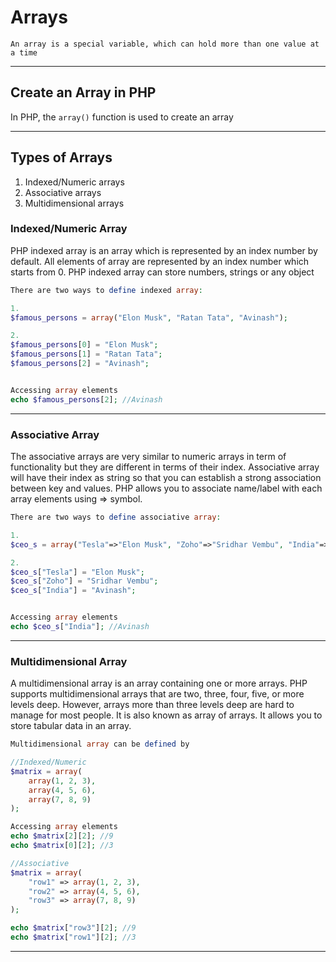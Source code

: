 # Arrays

```
An array is a special variable, which can hold more than one value at a time
```

___

## Create an Array in PHP

In PHP, the `array()` function is used to create an array

___

## Types of Arrays

1. Indexed/Numeric arrays
2. Associative arrays
3. Multidimensional arrays

### Indexed/Numeric Array

PHP indexed array is an array which is represented by an index number by default. All elements of array are represented by an index number which starts from 0. PHP indexed array can store numbers, strings or any object

```php
There are two ways to define indexed array:

1.
$famous_persons = array("Elon Musk", "Ratan Tata", "Avinash");

2.
$famous_persons[0] = "Elon Musk";  
$famous_persons[1] = "Ratan Tata";  
$famous_persons[2] = "Avinash"; 


Accessing array elements
echo $famous_persons[2]; //Avinash
```

___

### Associative Array

The associative arrays are very similar to numeric arrays in term of functionality but they are different in terms of their index. Associative array will have their index as string so that you can establish a strong association between key and values. PHP allows you to associate name/label with each array elements using => symbol.

```php
There are two ways to define associative array:

1.
$ceo_s = array("Tesla"=>"Elon Musk", "Zoho"=>"Sridhar Vembu", "India"=>"Avinash");

2.
$ceo_s["Tesla"] = "Elon Musk";
$ceo_s["Zoho"] = "Sridhar Vembu";
$ceo_s["India"] = "Avinash";


Accessing array elements
echo $ceo_s["India"]; //Avinash
```

___

### Multidimensional Array

A multidimensional array is an array containing one or more arrays. PHP supports multidimensional arrays that are two, three, four, five, or more levels deep. However, arrays more than three levels deep are hard to manage for most people. It is also known as array of arrays. It allows you to store tabular data in an array.

```php
Multidimensional array can be defined by

//Indexed/Numeric
$matrix = array(
    array(1, 2, 3),
    array(4, 5, 6),
    array(7, 8, 9)
);

Accessing array elements
echo $matrix[2][2]; //9
echo $matrix[0][2]; //3

//Associative
$matrix = array(
    "row1" => array(1, 2, 3),
    "row2" => array(4, 5, 6),
    "row3" => array(7, 8, 9)
);

echo $matrix["row3"][2]; //9
echo $matrix["row1"][2]; //3
```

___